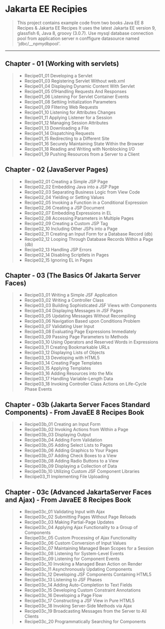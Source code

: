 # Jakarta EE Recipies
> This project contains example code from two books Java EE 8 Recipes & Jakarta EE Recipes
> It uses the latest Jakarta EE version 9, glassfish 6, Java 8, groovy (3.0.7).
> Use mysql database connection pool from application server n conffigure datasource
> named 'jdbc/__npmydbpool'.
---
## Chapter - 01 (Working with servlets)
> - Recipe01_01 Developing a Servlet
> - Recipe01_03 Registering Servlet Without web.xml
> - Recipe01_04 Displaying Dynamic Content With Servlet
> - Recipe01_05 01Handling Requests And Responses
> - Recipe01_06 Listening For Servlet Container Events
> - Recipe01_08 Settiing Initialization Parameters
> - Recipe01_09 Flitering Web Requests
> - Recipe01_10 Listening for Attributes Changes
> - Recipe01_11 Applying Listener for a Session
> - Recipe01_12 Managing Session Attributes  
> - Recipe01_13 Downloading a File
> - Recipe01_14 Dispatching Requests
> - Recipe01_15 Redirecting to a Different Site
> - Recipe01_16 Securely Maintaining State Within the Browser
> - Recipe01_18 Reading and Writing with Nonblocking I/O
> - Recipe01_19 Pushing Resources from a Server to a Client
## Chapter - 02 (JavaServer Pages)
> - Recipe02_01 Creating a Simple JSP Page
> - Recipe02_02 Embedding Java into a JSP Page
> - Recipe02_03 Separating Business Logic from View Code
> - Recipe02_04 Yielding or Setting Values
> - Recipe02_05 Invoking a Function in a Conditional Expression
> - Recipe02_06 Creating a JSP Document
> - Recipe02_07 Embedding Expressions in EL
> - Recipe02_08 Accessing Parameters in Multiple Pages
> - Recipe02_09 Creating a Custom JSP Tag
> - Recipe02_10 Including Other JSPs into a Page
> - Recipe02_11 Creating an Input Form for a Database Record (db)
> - Recipe02_12 Looping Through Database Records Within a Page (db)
> - Recipe02_13 Handling JSP Errors
> - Recipe02_14 Disabling Scriptlets in Pages
> - Recipe02_15 Ignoring EL in Pages
## Chapter - 03 (The Basics Of Jakarta Server Faces)
> - Recipe03_01 Writing a Simple JSF Application
> - Recipe03_02 Writing a Controller Class
> - Recipe03_03 Building Sophisticated JSF Views with Components
> - Recipe03_04 Displaying Messages in JSF Pages
> - Recipe03_05 Updating Messages Without Recompiling
> - Recipe03_06 Navigation Based upon Conditions Problem
> - Recipe03_07 Validating User Input
> - Recipe03_08 Evaluating Page Expressions Immediately
> - Recipe03_09 Passing Page Parameters to Methods
> - Recipe03_10 Using Operators and Reserved Words in Expressions
> - Recipe03_11 Creating Bookmarkable URLs
> - Recipe03_12 Displaying Lists of Objects
> - Recipe03_13 Developing with HTML5
> - Recipe03_14 Creating Page Templates
> - Recipe03_15 Applying Templates
> - Recipe03_16 Adding Resources into the Mix
> - Recipe03_17 Handling Variable-Length Data
> - Recipe03_18 Invoking Controller Class Actions on Life-Cycle Phase Events
## Chapter - 03b (Jakarta Server Faces Standard Components) - From JavaEE 8 Recipes Book
> - Recipe03b_01 Creating an Input Form
> - Recipe03b_02 Invoking Actions from Within a Page
> - Recipe03b_03 Displaying Output
> - Recipe03b_04 Adding Form Validation
> - Recipe03b_05 Adding Select Lists to Pages
> - Recipe03b_06 Adding Graphics to Your Pages
> - Recipe03b_07 Adding Check Boxes to a View
> - Recipe03b_08 Adding Radio Buttons to a View
> - Recipe03b_09 Displaying a Collection of Data
> - Recipe03b_10 Utilizing Custom JSF Component Libraries
> - Reciipe03_11 Implementing File Uploading
## Chapter - 03c (Advanced JakartaServer Faces and Ajax) - From JavaEE 8 Recipes Book
> - Recipe03c_01 Validating Input with Ajax
> - Recipe03c_02 Submitting Pages Without Page Reloads
> - Recipe03c_03 Making Partial-Page Updates
> - Recipe03c_04 Applying Ajax Functionality to a Group of Components
> - Recipe03c_05 Custom Processing of Ajax Functionality
> - Recipe03c_06 Custom Conversion of Input Values
> - Recipe03c_07 Maintaining Managed Bean Scopes for a Session
> - Recipe03c_08 Listening for System-Level Events
> - Recipe03c_09 Listening for Component Events
> - Recipe03c_10 Invoking a Managed Bean Action on Render
> - Recipe03c_11 Asynchronously Updating Components
> - Recipe03c_12 Developing JSF Components Containing HTML5
> - Recipe03c_13 Listening to JSF Phases
> - Recipe03c_14 Adding Auto-Completion to Text Fields
> - Recipe03c_15 Developing Custom Constraint Annotations
> - Recipe03c_16 Developing a Page Flow
> - Recipe03c_17 Constructing a JSF View in Pure HTML5
> - Recipe03c_18 Invoking Server-Side Methods via Ajax
> - Recipe03c_19 Broadcasting Messages from the Server to All Clients
> - Recipe03c_20 Programmatically Searching for Components